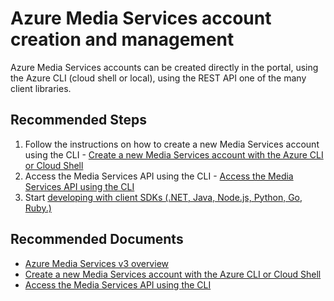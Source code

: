 <properties
	pageTitle="Azure Media Services account creation and management"
	description="Azure Media Services account creation and management"
	infoBubbleText=""
	service="microsoft.media"
	resource="mediaservices"
	authors="johndeu"
	ms.author="johndeu"
	displayOrder="1"
	articleId="mediaservices-accounts-general"
	diagnosticScenario=""
	selfHelpType="generic"
	supportTopicIds="32632061"
	resourceTags=""
	productPesIds="14885"
	cloudEnvironments="public"
	ownershipId="StorageMediaEdge_Media"
/>

# Azure Media Services account creation and management

Azure Media Services accounts can be created directly in the portal, using the Azure CLI (cloud shell or local), using the REST API one of the many client libraries. 


## **Recommended Steps**

1. Follow the instructions on how to create a new Media Services account using the CLI - [Create a new Media Services account with the Azure CLI or Cloud Shell](https://docs.microsoft.com/azure/media-services/latest/create-account-cli-how-to)
2. Access the Media Services API using the CLI - [Access the Media Services API using the CLI](https://docs.microsoft.com/azure/media-services/latest/access-api-cli-how-to)
3. Start [developing with client SDKs (.NET, Java, Node.js, Python, Go, Ruby.)](https://docs.microsoft.com/azure/media-services/latest/developers-guide)


## **Recommended Documents**

* [Azure Media Services v3 overview](https://docs.microsoft.com/azure/media-services/latest/media-services-overview)
* [Create a new Media Services account with the Azure CLI or Cloud Shell](https://docs.microsoft.com/azure/media-services/latest/create-account-cli-how-to)
* [Access the Media Services API using the CLI](https://docs.microsoft.com/azure/media-services/latest/access-api-cli-how-to)

